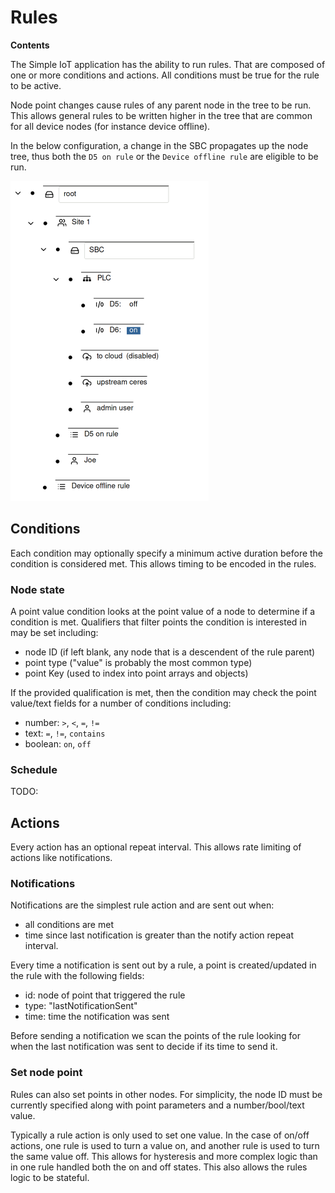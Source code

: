 # Rules

**Contents**

<!-- toc -->

The Simple IoT application has the ability to run rules. That are composed of
one or more conditions and actions. All conditions must be true for the rule to
be active.

Node point changes cause rules of any parent node in the tree to be run. This
allows general rules to be written higher in the tree that are common for all
device nodes (for instance device offline).

In the below configuration, a change in the SBC propagates up the node tree,
thus both the `D5 on rule` or the `Device offline rule` are eligible to be run.

<img src="images/rules.png" alt="rules" style="zoom:50%;" />

## Conditions

Each condition may optionally specify a minimum active duration before the
condition is considered met. This allows timing to be encoded in the rules.

### Node state

A point value condition looks at the point value of a node to determine if a
condition is met. Qualifiers that filter points the condition is interested in
may be set including:

- node ID (if left blank, any node that is a descendent of the rule parent)
- point type ("value" is probably the most common type)
- point Key (used to index into point arrays and objects)

If the provided qualification is met, then the condition may check the point
value/text fields for a number of conditions including:

- number: `>`, `<`, `=`, `!=`
- text: `=`, `!=`, `contains`
- boolean: `on`, `off`

### Schedule

TODO:

## Actions

Every action has an optional repeat interval. This allows rate limiting of
actions like notifications.

### Notifications

Notifications are the simplest rule action and are sent out when:

- all conditions are met
- time since last notification is greater than the notify action repeat
  interval.

Every time a notification is sent out by a rule, a point is created/updated in
the rule with the following fields:

- id: node of point that triggered the rule
- type: "lastNotificationSent"
- time: time the notification was sent

Before sending a notification we scan the points of the rule looking for when
the last notification was sent to decide if its time to send it.

### Set node point

Rules can also set points in other nodes. For simplicity, the node ID must be
currently specified along with point parameters and a number/bool/text value.

Typically a rule action is only used to set one value. In the case of on/off
actions, one rule is used to turn a value on, and another rule is used to turn
the same value off. This allows for hysteresis and more complex logic than in
one rule handled both the on and off states. This also allows the rules logic to
be stateful.
